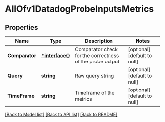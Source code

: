 # AllOfv1DatadogProbeInputsMetrics

## Properties
Name | Type | Description | Notes
------------ | ------------- | ------------- | -------------
**Comparator** | [***interface{}**](interface{}.md) | Comparator check for the correctness of the probe output | [optional] [default to null]
**Query** | **string** | Raw query string | [optional] [default to null]
**TimeFrame** | **string** | Timeframe of the metrics | [optional] [default to null]

[[Back to Model list]](../README.md#documentation-for-models) [[Back to API list]](../README.md#documentation-for-api-endpoints) [[Back to README]](../README.md)


